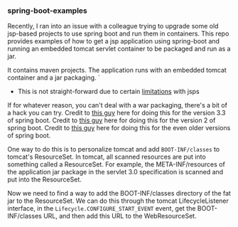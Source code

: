 ### spring-boot-examples
Recently, I ran into an issue with a colleague trying to upgrade some old jsp-based projects to use spring boot and run them in containers. This repo provides examples of how to get a jsp application using spring-boot and running an embedded tomcat servlet container to be packaged and run as a jar.

It contains maven projects. The application runs with an embedded tomcat container and a jar packaging. 
`
- This is not straight-forward due to certain [limitations][1] with jsps

If for whatever reason, you can't deal with a war packaging, there's a bit of a hack you can try. 
Credit to [this guy][4] here for doing this for the version 3.3 of spring boot.
Credit to [this guy][3] here for doing this for the version 2 of spring boot.
Credit to [this guy][2] here for doing this for the even older versions of spring boot.

One way to do this is to personalize tomcat and add `BOOT-INF/classes` to tomcat's ResourceSet. In tomcat, all scanned resources are put into something called a ResourceSet. For example, the META-INF/resources of the application jar package in the servlet 3.0 specification is scanned and put into the ResourceSet. 

Now we need to find a way to add the BOOT-INF/classes directory of the fat jar to the ResourceSet. We can do this through the tomcat LifecycleListener interface, in the `Lifecycle.CONFIGURE_START_EVENT` event, get the BOOT-INF/classes URL, and then add this URL to the WebResourceSet.

[1]: https://docs.spring.io/spring-boot/docs/current/reference/html/boot-features-developing-web-applications.html#boot-features-jsp-limitations
[2]: http://hengyunabc.github.io/spring-boot-fat-jar-jsp-sample/
[3]: https://github.com/code4kix/spring-boot-examples
[4]: https://stackoverflow.com/a/78619625
